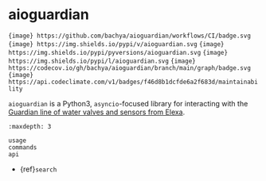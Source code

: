# aioguardian

`{image} https://github.com/bachya/aioguardian/workflows/CI/badge.svg`
`{image} https://img.shields.io/pypi/v/aioguardian.svg`
`{image} https://img.shields.io/pypi/pyversions/aioguardian.svg`
`{image} https://img.shields.io/pypi/l/aioguardian.svg`
`{image} https://codecov.io/gh/bachya/aioguardian/branch/main/graph/badge.svg `
`{image} https://api.codeclimate.com/v1/badges/f46d8b1dcfde6a2f683d/maintainability`

`aioguardian` is a Python3, `asyncio`-focused library for interacting with
the [Guardian line of water valves and sensors from Elexa](http://getguardian.com).

```{toctree}
:maxdepth: 3

usage
commands
api
```

- {ref}`search`
